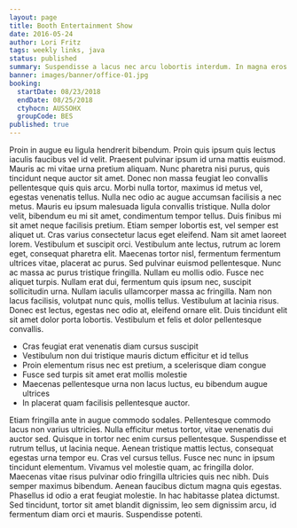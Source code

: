```yaml
---
layout: page
title: Booth Entertainment Show
date: 2016-05-24
author: Lori Fritz
tags: weekly links, java
status: published
summary: Suspendisse a lacus nec arcu lobortis interdum. In magna eros.
banner: images/banner/office-01.jpg
booking:
  startDate: 08/23/2018
  endDate: 08/25/2018
  ctyhocn: AUSSOHX
  groupCode: BES
published: true
---
```

Proin in augue eu ligula hendrerit bibendum. Proin quis ipsum quis lectus iaculis faucibus vel id velit. Praesent pulvinar ipsum id urna mattis euismod. Mauris ac mi vitae urna pretium aliquam. Nunc pharetra nisi purus, quis tincidunt neque auctor sit amet. Donec non massa feugiat leo convallis pellentesque quis quis arcu. Morbi nulla tortor, maximus id metus vel, egestas venenatis tellus. Nulla nec odio ac augue accumsan facilisis a nec metus. Mauris eu ipsum malesuada ligula convallis tristique. Nulla dolor velit, bibendum eu mi sit amet, condimentum tempor tellus. Duis finibus mi sit amet neque facilisis pretium. Etiam semper lobortis est, vel semper est aliquet ut. Cras varius consectetur lacus eget eleifend. Nam sit amet laoreet lorem.
Vestibulum et suscipit orci. Vestibulum ante lectus, rutrum ac lorem eget, consequat pharetra elit. Maecenas tortor nisl, fermentum fermentum ultrices vitae, placerat ac purus. Sed pulvinar euismod pellentesque. Nunc ac massa ac purus tristique fringilla. Nullam eu mollis odio. Fusce nec aliquet turpis. Nullam erat dui, fermentum quis ipsum nec, suscipit sollicitudin urna. Nullam iaculis ullamcorper massa ac fringilla. Nam non lacus facilisis, volutpat nunc quis, mollis tellus. Vestibulum at lacinia risus. Donec est lectus, egestas nec odio at, eleifend ornare elit. Duis tincidunt elit sit amet dolor porta lobortis. Vestibulum et felis et dolor pellentesque convallis.

* Cras feugiat erat venenatis diam cursus suscipit
* Vestibulum non dui tristique mauris dictum efficitur et id tellus
* Proin elementum risus nec est pretium, a scelerisque diam congue
* Fusce sed turpis sit amet erat mollis molestie
* Maecenas pellentesque urna non lacus luctus, eu bibendum augue ultrices
* In placerat quam facilisis pellentesque auctor.

Etiam fringilla ante in augue commodo sodales. Pellentesque commodo lacus non varius ultricies. Nulla efficitur metus tortor, vitae venenatis dui auctor sed. Quisque in tortor nec enim cursus pellentesque. Suspendisse et rutrum tellus, ut lacinia neque. Aenean tristique mattis lectus, consequat egestas urna tempor eu. Cras vel cursus tellus. Fusce nec nunc in ipsum tincidunt elementum. Vivamus vel molestie quam, ac fringilla dolor.
Maecenas vitae risus pulvinar odio fringilla ultricies quis nec nibh. Duis semper maximus bibendum. Aenean faucibus dictum magna quis egestas. Phasellus id odio a erat feugiat molestie. In hac habitasse platea dictumst. Sed tincidunt, tortor sit amet blandit dignissim, leo sem dignissim arcu, id fermentum diam orci et mauris. Suspendisse potenti.

